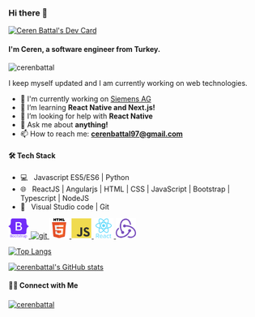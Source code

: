 ### Hi there 👋

<a href="https://app.daily.dev/cerenbattal"><img src="https://api.daily.dev/devcards/v2/EWSgmrnuOPSqzxCQOowes.png?r=ojo&type=default" width="356" alt="Ceren Battal's Dev Card"/></a>

<h4 align="left">I'm Ceren, a software engineer from Turkey.</h4>
<p  align="left"> <img src="https://komarev.com/ghpvc/?username=cerenbattal" alt="cerenbattal" /> </p>

<p>I keep myself updated and I am currently working on web technologies. 
  
- 🚀  I'm currently working on [Siemens AG](http://siemens.com)
- 🌱 I’m learning **React Native and Next.js!**
- 🤔 I’m looking for help with **React Native**
- 💬 Ask me about **anything!**
- 📫 How to reach me: **cerenbattal97@gmail.com**
  
 <h4>🛠 Tech Stack</h4>

- 💻 &nbsp; Javascript ES5/ES6 | Python
- 🌐 &nbsp; ReactJS | Angularjs | HTML | CSS | JavaScript | Bootstrap | Typescript | NodeJS 
- 🔧 &nbsp; Visual Studio code | Git


<p align="left"> <a href="https://getbootstrap.com" target="_blank"> <img src="https://raw.githubusercontent.com/devicons/devicon/master/icons/bootstrap/bootstrap-plain-wordmark.svg" alt="bootstrap" width="40" height="40"/> </a> <a href="https://www.w3schools.com/cs/" target="_blank">
  <a href="https://git-scm.com/" target="_blank"> <img src="https://www.vectorlogo.zone/logos/git-scm/git-scm-icon.svg" alt="git" width="40" height="40"/> </a> <a href="https://www.w3.org/html/" target="_blank"> <img src="https://raw.githubusercontent.com/devicons/devicon/master/icons/html5/html5-original-wordmark.svg" alt="html5" width="40" height="40"/> </a> <a href="https://www.java.com" target="_blank"> <img src="https://raw.githubusercontent.com/devicons/devicon/master/icons/javascript/javascript-original.svg" alt="javascript" width="40" height="40"/> </a> <a href="https://reactjs.org/" target="_blank"> <img src="https://raw.githubusercontent.com/devicons/devicon/master/icons/react/react-original-wordmark.svg" alt="react" width="40" height="40"/> </a> <a href="https://redux.js.org" target="_blank"> <img src="https://raw.githubusercontent.com/devicons/devicon/master/icons/redux/redux-original.svg" alt="redux" width="40" height="40"/> </a>
  
[![Top Langs](https://github-readme-stats.vercel.app/api/top-langs/?username=cerenbattal&layout=compact&text_color=daf7dc&bg_color=151515)](https://github.com/cerenbattal/github-readme-stats)
  
[![cerenbattal's GitHub stats](https://github-readme-stats.vercel.app/api?username=cerenbattal&show_icons=true&theme=dracula)](https://github.com/cerenbattal/github-readme-stats)

<h4> 🤝🏻 Connect with Me </h4>

<a href="https://linkedin.com/in/cerenbattal" target="blank"><img align="center" src="https://raw.githubusercontent.com/rahuldkjain/github-profile-readme-generator/master/src/images/icons/Social/linked-in-alt.svg" alt="cerenbattal" height="30" width="40" /></a>

